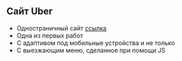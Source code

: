 ## Сайт Uber
- Одностраничный сайт [ссылка](https://okazaki87.github.io/Uber/)
- Одна из первых работ
- С адаптивом под мобильные устройства и не только
- С выезжающим меню, сделанное при помощи JS

